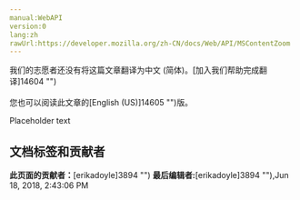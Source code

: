 ```yaml
---
manual:WebAPI
version:0
lang:zh
rawUrl:https://developer.mozilla.org/zh-CN/docs/Web/API/MSContentZoom
---
```




<bdi>我们的志愿者还没有将这篇文章翻译为<bdi>中文 (简体)</bdi>。[加入我们帮助完成翻译]14604 "")<br></br>您也可以阅读此文章的[English (US)]14605 "")版。</bdi>






Placeholder text




## 文档标签和贡献者
**此页面的贡献者：**[erikadoyle]3894 "")
**最后编辑者:**[erikadoyle]3894 ""),<time>Jun 18, 2018, 2:43:06 PM</time>


